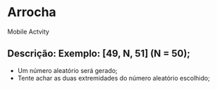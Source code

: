 # Arrocha
Mobile Actvity

## Descrição: Exemplo: [49, N, 51]  (N = 50);
- Um número aleatório será gerado;
- Tente achar as duas extremidades do número aleatório escolhido;
